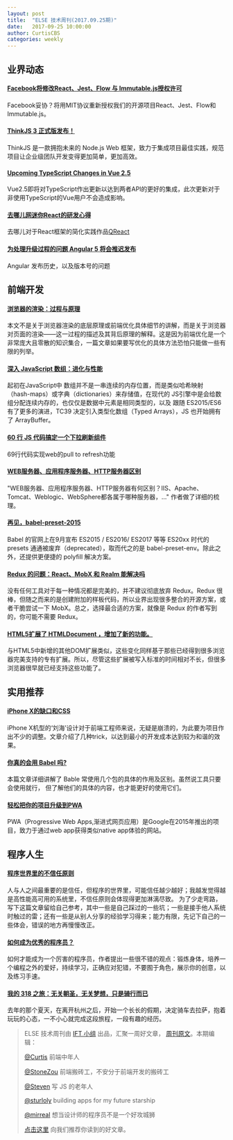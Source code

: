 ```yaml
---
layout: post
title:  "ELSE 技术周刊(2017.09.25期)"
date:   2017-09-25 10:00:00
author: CurtisCBS
categories: weekly
---
```


## 业界动态

#### [Facebook将修改React、Jest、Flow 与 Immutable.js授权许可](https://juejin.im/entry/59c5c4645188253da713d999)

Facebook妥协？将用MIT协议重新授权我们的开源项目React、Jest、Flow和Immutable.js。

#### [ThinkJS 3 正式版发布！](https://zhuanlan.zhihu.com/p/29031203)
ThinkJS 是一款拥抱未来的 Node.js Web 框架，致力于集成项目最佳实践，规范项目让企业级团队开发变得更加简单，更加高效。

#### [Upcoming TypeScript Changes in Vue 2.5](https://medium.com/the-vue-point/upcoming-typescript-changes-in-vue-2-5-e9bd7e2ecf08)
Vue2.5即将对TypeScript作出更新以达到两者API的更好的集成，此次更新对于非使用TypeScript的Vue用户不会造成影响。

#### [去哪儿网迷你React的研发心得](https://segmentfault.com/a/1190000011235844)

去哪儿对于React框架的简化实践作品[QReact](https://github.com/YMFE/qreact)

#### [为处理升级过程的问题 Angular 5 将会推迟发布](http://www.oschina.net/news/88843/angular-5-delayed)
 Angular 发布历史，以及版本号的问题

## 前端开发

#### [浏览器的渲染：过程与原理](https://zhuanlan.zhihu.com/p/29418126)
本文不是关于浏览器渲染的底层原理或前端优化具体细节的讲解，而是关于浏览器对页面的渲染——这一过程的描述及其背后原理的解释。这是因为前端优化是一个非常庞大且零散的知识集合，一篇文章如果要写优化的具体方法恐怕只能做一些有限的列举。

#### [深入 JavaScript 数组：进化与性能](http://zcfy.cc/article/diving-deep-into-javascript-array-8211-evolution-038-performance-void-canvas-4202.html)
起初在JavaScript中 数组并不是一串连续的内存位置，而是类似哈希映射（hash-maps）或字典（dictionaries）来存储值，在现代的 JS引擎中是会给数组分配连续内存的，也仅仅是数据中元素是相同类型的，以及 跟随 ES2015/ES6 有了更多的演进，TC39 决定引入类型化数组（Typed Arrays），JS 也开始拥有了 ArrayBuffer。

#### [60 行 JS 代码搞定一个下拉刷新组件](http://elevenbeans.github.io/2017/09/19/pull-to-refresh/)

69行代码实现web的pull to refresh功能

#### [WEB服务器、应用程序服务器、HTTP服务器区别](http://www.cnblogs.com/zhaoyl/archive/2012/10/10/2718575.html)

"WEB服务器、应用程序服务器、HTTP服务器有何区别？IIS、Apache、Tomcat、Weblogic、WebSphere都各属于哪种服务器，..." 作者做了详细的梳理。

#### [再见，babel-preset-2015](https://zhuanlan.zhihu.com/p/29506685)

Babel 的官网上在9月宣布 ES2015 / ES2016/ ES2017 等等 ES20xx 时代的 presets 通通被废弃（deprecated），取而代之的是 babel-preset-env。除此之外，还提供更便捷的 polyfill 解决方案。

####  [Redux 的问题：React、MobX 和 Realm 能解决吗](https://zhuanlan.zhihu.com/p/29574957) 

没有任何工具对于每一种情况都是完美的，并不建议彻底放弃 Redux。Redux 很棒，但随之而来的是创建附加的样板代码，所以业界出现很多整合的开源方案，或者干脆尝试一下 MobX。总之，选择最合适的方案，就像是 Redux 的作者写到的，你可能不需要 Redux。

#### [HTML5扩展了 HTMLDocument ，增加了新的功能。](https://segmentfault.com/a/1190000011221472)

与HTML5中新增的其他DOM扩展类似，这些变化同样基于那些已经得到很多浏览器完美支持的专有扩展。所以，尽管这些扩展被写入标准的时间相对不长，但很多浏览器很早就已经支持这些功能了。

## 实用推荐

#### [iPhone X的缺口和CSS](http://www.w3cplus.com/css/the-notch-and-css.html)

iPhone X机型的‘刘海’设计对于前端工程师来说，无疑是崩溃的，为此要为项目作出不少的调整。文章介绍了几种trick，以达到最小的开发成本达到较为和谐的效果。

#### [你真的会用 Babel 吗?](https://segmentfault.com/a/1190000011155061?utm_source=tuicool&utm_medium=referral)
本篇文章详细讲解了 Bable 常使用几个包的具体的作用及区别。虽然说工具只要会使用就行， 但了解他们的具体的内容，也才能更好的使用它们。

#### [轻松把你的项目升级到PWA](http://www.tuicool.com/articles/ueUBjie)

PWA（Progressive Web Apps,渐进式网页应用）是Google在2015年推出的项目，致力于通过web app获得类似native app体验的网站。

## 程序人生

#### [程序世界里的不信任原则](https://zhuanlan.zhihu.com/p/29470110)
人与人之间最重要的是信任，但程序的世界里，可能信任越少越好；我越发觉得越是高性能高可用的系统里，不信任原则会体现得更加淋漓尽致。 为了少走弯路，写下这篇文章留给自己参考，其中一些是自己踩过的一些坑；一些是接手他人系统时触过的雷；还有一些是从别人分享的经验学习得来；能力有限，先记下自己的一些体会，错误的地方再慢慢改正。

#### [如何成为优秀的程序员？](http://insights.thoughtworks.cn/excellent-developer/)

如何才能成为一个厉害的程序员，作者提出一些很不错的观点：锻炼身体，培养一个编程之外的爱好，持续学习，正确应对犯错，不要囿于角色，展示你的创意，以及练习手速。

#### [我的 318 之旅：无关朝圣，无关梦想，只是骑行而已](https://zhuanlan.zhihu.com/p/29420949)

去年的那个夏天，在离开杭州之后，开始一个长长的假期，决定骑车去拉萨，抱着玩玩的心态，一不小心就完成这段旅程，一段有趣的经历。

> ELSE 技术周刊由 [IFT 小组](https://github.com/CtripFE) 出品，汇聚一周好文章， [周刊原文](https://zhuanlan.zhihu.com/p/29630098)。本期编辑：
>
> [@Curtis](https://github.com/CurtisCBS) 前端中年人
>
> [@StoneZou](https://github.com/stoneyong) 前端搬砖工，不安分于前端开发的搬砖工
>
> [@Steven](https://github.com/StevenX911) 写 JS 的老年人
>
> [@sturloly](https://github.com/sturloly) building apps for my future starship
>
> [@mirreal](https://github.com/mirreal) 想当设计师的程序员不是一个好攻城狮
>
> [点击这里](https://github.com/CtripFE/fe-weekly/issues) 向我们推荐你读到的好文章。
